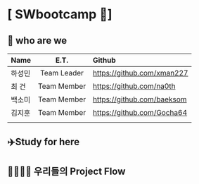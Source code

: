 
# [ SWbootcamp 🐳]

## 🤔 who are we 

| Name  |E.T.|Github  |
| :------------ |:---------------:| :-----|
| 하성민      |Team Leader |https://github.com/xman227 |
| 최 건       |Team Member |https://github.com/na0th |
| 백소미      |Team Member |https://github.com/baeksom  |
| 김지훈      |Team Member |https://github.com/Gocha64  |
|       ||  |

## ✈️Study for here 

## 👨‍👩‍👧‍👦 우리들의 Project Flow


